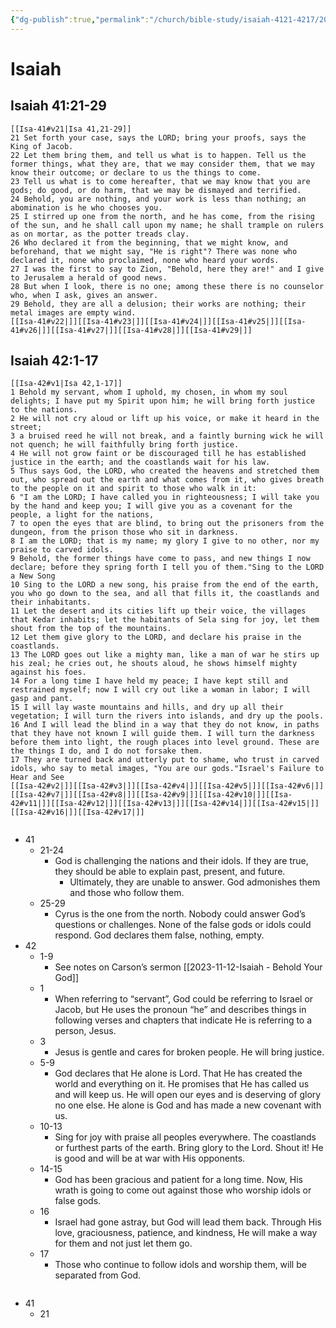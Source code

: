 ```yaml
---
{"dg-publish":true,"permalink":"/church/bible-study/isaiah-4121-4217/2023-11-15-isa4121-4217-notes/","tags":["bible","church/bibleStudy"]}
---
```


# Isaiah

## Isaiah 41:21-29
```ad-Bible
[[Isa-41#v21|Isa 41,21-29]] 
21 Set forth your case, says the LORD; bring your proofs, says the King of Jacob. 
22 Let them bring them, and tell us what is to happen. Tell us the former things, what they are, that we may consider them, that we may know their outcome; or declare to us the things to come. 
23 Tell us what is to come hereafter, that we may know that you are gods; do good, or do harm, that we may be dismayed and terrified. 
24 Behold, you are nothing, and your work is less than nothing; an abomination is he who chooses you. 
25 I stirred up one from the north, and he has come, from the rising of the sun, and he shall call upon my name; he shall trample on rulers as on mortar, as the potter treads clay. 
26 Who declared it from the beginning, that we might know, and beforehand, that we might say, "He is right"? There was none who declared it, none who proclaimed, none who heard your words. 
27 I was the first to say to Zion, "Behold, here they are!" and I give to Jerusalem a herald of good news. 
28 But when I look, there is no one; among these there is no counselor who, when I ask, gives an answer. 
29 Behold, they are all a delusion; their works are nothing; their metal images are empty wind.
[[Isa-41#v22|]][[Isa-41#v23|]][[Isa-41#v24|]][[Isa-41#v25|]][[Isa-41#v26|]][[Isa-41#v27|]][[Isa-41#v28|]][[Isa-41#v29|]]
```
## Isaiah 42:1-17
```ad-Bible
[[Isa-42#v1|Isa 42,1-17]] 
1 Behold my servant, whom I uphold, my chosen, in whom my soul delights; I have put my Spirit upon him; he will bring forth justice to the nations. 
2 He will not cry aloud or lift up his voice, or make it heard in the street; 
3 a bruised reed he will not break, and a faintly burning wick he will not quench; he will faithfully bring forth justice. 
4 He will not grow faint or be discouraged till he has established justice in the earth; and the coastlands wait for his law. 
5 Thus says God, the LORD, who created the heavens and stretched them out, who spread out the earth and what comes from it, who gives breath to the people on it and spirit to those who walk in it: 
6 "I am the LORD; I have called you in righteousness; I will take you by the hand and keep you; I will give you as a covenant for the people, a light for the nations, 
7 to open the eyes that are blind, to bring out the prisoners from the dungeon, from the prison those who sit in darkness. 
8 I am the LORD; that is my name; my glory I give to no other, nor my praise to carved idols. 
9 Behold, the former things have come to pass, and new things I now declare; before they spring forth I tell you of them."Sing to the LORD a New Song 
10 Sing to the LORD a new song, his praise from the end of the earth, you who go down to the sea, and all that fills it, the coastlands and their inhabitants. 
11 Let the desert and its cities lift up their voice, the villages that Kedar inhabits; let the habitants of Sela sing for joy, let them shout from the top of the mountains. 
12 Let them give glory to the LORD, and declare his praise in the coastlands. 
13 The LORD goes out like a mighty man, like a man of war he stirs up his zeal; he cries out, he shouts aloud, he shows himself mighty against his foes. 
14 For a long time I have held my peace; I have kept still and restrained myself; now I will cry out like a woman in labor; I will gasp and pant. 
15 I will lay waste mountains and hills, and dry up all their vegetation; I will turn the rivers into islands, and dry up the pools. 
16 And I will lead the blind in a way that they do not know, in paths that they have not known I will guide them. I will turn the darkness before them into light, the rough places into level ground. These are the things I do, and I do not forsake them. 
17 They are turned back and utterly put to shame, who trust in carved idols, who say to metal images, "You are our gods."Israel's Failure to Hear and See 
[[Isa-42#v2|]][[Isa-42#v3|]][[Isa-42#v4|]][[Isa-42#v5|]][[Isa-42#v6|]][[Isa-42#v7|]][[Isa-42#v8|]][[Isa-42#v9|]][[Isa-42#v10|]][[Isa-42#v11|]][[Isa-42#v12|]][[Isa-42#v13|]][[Isa-42#v14|]][[Isa-42#v15|]][[Isa-42#v16|]][[Isa-42#v17|]]
```

```ad-Observation
```
- 41
	- 21-24
		- God is challenging the nations and their idols. If they are true, they should be able to explain past, present, and future. 
			- Ultimately, they are unable to answer. God admonishes them and those who follow them.
	- 25-29
		- Cyrus is the one from the north. Nobody could answer God’s questions or challenges. None of the false gods or idols could respond. God declares them false, nothing, empty. 
- 42
	- 1-9
		- See notes on Carson’s sermon [[2023-11-12-Isaiah - Behold Your God]]
	- 1
		- When referring to “servant”, God could be referring to Israel or Jacob, but He uses the pronoun “he” and describes things in following verses and chapters that indicate He is referring to a person, Jesus.
	- 3
		- Jesus is gentle and cares for broken people. He will bring justice.
	- 5-9
		- God declares that He alone is Lord. That He has created the world and everything on it. He promises that He has called us and will keep us. He will open our eyes and is deserving of glory no one else. He alone is God and has made a new covenant with us. 
	- 10-13
		- Sing for joy with praise all peoples everywhere. The coastlands or furthest parts of the earth. Bring glory to the Lord. Shout it! He is good and will be at war with His opponents. 
	- 14-15
		- God has been gracious and patient for a long time. Now, His wrath is going to come out against those who worship idols or false gods. 
	- 16
		- Israel had gone astray, but God will lead them back. Through His love, graciousness, patience, and kindness, He will make a way for them and not just let them go.
	- 17
		- Those who continue to follow idols and worship them, will be separated from God. 

```ad-Interpretation
```
- 41
	- 21